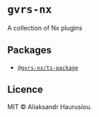 # `gvrs-nx`

A collection of Nx plugins

## Packages

- [`@gvrs-nx/ts-package`](https://github.com/alexgavrusev/nx-plugins/tree/main/packages/ts-package#readme)

## Licence

MIT © Aliaksandr Haurusiou.
